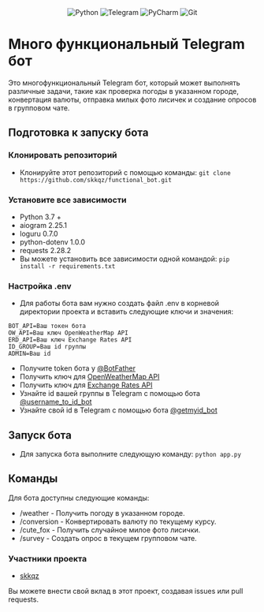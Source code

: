 <div align="center">
<img alt="Python" src="https://img.shields.io/badge/python-%2314354C.svg?&style=for-the-badge&logo=python&logoColor=white"/>
<img alt="Telegram" src="https://img.shields.io/badge/Telegram-blue?&style=for-the-badge&logoColor=white&logo=telegram"/>
<img alt="PyCharm" src="https://img.shields.io/badge/PyCharm-000000.svg?&style=for-the-badge&logo=PyCharm&logoColor=white"/>
<img alt="Git" src="https://img.shields.io/badge/git-%23F05033.svg?&style=for-the-badge&logo=git&logoColor=white"/>
</div>

# Много функциональный Telegram бот

Это многофункциональный Telegram бот, который может выполнять различные задачи, такие как проверка погоды в указанном
городе, конвертация валюты, отправка милых фото лисичек и создание опросов в групповом чате.

## Подготовка к запуску бота

### Клонировать репозиторий 

* Клонируйте этот репозиторий с помощью команды: `git clone https://github.com/skkqz/functional_bot.git`

### Установите все зависимости

* Python 3.7 +
* aiogram 2.25.1
* loguru 0.7.0
* python-dotenv 1.0.0
* requests 2.28.2
* Вы можете установить все зависимости одной командой: `pip install -r requirements.txt`

### Настройка  .env

* Для работы бота вам нужно создать файл .env в корневой директории проекта и вставить следующие ключи и значения:

```
BOT_API=Ваш токен бота
OW_API=Ваш ключ OpenWeatherMap API
ERD_API=Ваш ключ Exchange Rates API
ID_GROUP=Ваш id группы
ADMIN=Ваш id
```
* Получите token бота у [@BotFather](https://t.me/BotFather)
* Получить ключ для [OpenWeatherMap API](https://openweathermap.org/api)
* Получить ключ для [Exchange Rates API](https://apilayer.com/marketplace/exchangerates_data-api#pricing)
* Узнайте id вашей группы в Telegram с помощью бота [@username_to_id_bot](https://t.me/username_to_id_bot) 
* Узнайте свой id в Telegram с помощью бота [@getmyid_bot](https://t.me/getmyid_bot)

## Запуск бота

* Для запуска бота выполните следующую команду: `python app.py`

## Команды

Для бота доступны следующие команды:

* /weather - Получить погоду в указанном городе.
* /conversion - Конвертировать валюту по текущему курсу.
* /cute_fox - Получить случайное милое фото лисички.
* /survey - Создать опрос в текущем групповом чате.

### Участники проекта
* [skkqz](https://github.com/skkqz)

Вы можете внести свой вклад в этот проект, создавая issues или pull requests.